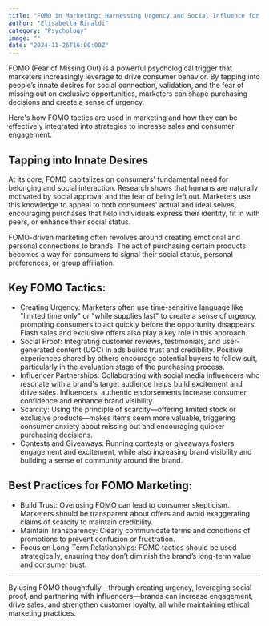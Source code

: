 ```yaml
---
title: "FOMO in Marketing: Harnessing Urgency and Social Influence for Consumer Engagement"
author: "Elisabetta Rinaldi"
category: "Psychology"
image: ""
date: "2024-11-26T16:00:00Z"
---
```


FOMO (Fear of Missing Out) is a powerful psychological trigger that marketers increasingly leverage to drive consumer behavior. By tapping into people’s innate desires for social connection, validation, and the fear of missing out on exclusive opportunities, marketers can shape purchasing decisions and create a sense of urgency. 

Here's how FOMO tactics are used in marketing and how they can be effectively integrated into strategies to increase sales and consumer engagement.

## Tapping into Innate Desires

At its core, FOMO capitalizes on consumers' fundamental need for belonging and social interaction. Research shows that humans are naturally motivated by social approval and the fear of being left out. 
Marketers use this knowledge to appeal to both consumers' actual and ideal selves, encouraging purchases that help individuals express their identity, fit in with peers, or enhance their social status.

FOMO-driven marketing often revolves around creating emotional and personal connections to brands. The act of purchasing certain products becomes a way for consumers to signal their social status, personal preferences, or group affiliation.

## Key FOMO Tactics:

- Creating Urgency: Marketers often use time-sensitive language like "limited time only" or "while supplies last" to create a sense of urgency, prompting consumers to act quickly before the opportunity disappears. Flash sales and exclusive offers also play a key role in this approach.
- Social Proof: Integrating customer reviews, testimonials, and user-generated content (UGC) in ads builds trust and credibility. Positive experiences shared by others encourage potential buyers to follow suit, particularly in the evaluation stage of the purchasing process.
- Influencer Partnerships: Collaborating with social media influencers who resonate with a brand's target audience helps build excitement and drive sales. Influencers' authentic endorsements increase consumer confidence and enhance brand visibility.
- Scarcity: Using the principle of scarcity—offering limited stock or exclusive products—makes items seem more valuable, triggering consumer anxiety about missing out and encouraging quicker purchasing decisions.
- Contests and Giveaways: Running contests or giveaways fosters engagement and excitement, while also increasing brand visibility and building a sense of community around the brand.

## Best Practices for FOMO Marketing:

- Build Trust: Overusing FOMO can lead to consumer skepticism. Marketers should be transparent about offers and avoid exaggerating claims of scarcity to maintain credibility.
- Maintain Transparency: Clearly communicate terms and conditions of promotions to prevent confusion or frustration.
- Focus on Long-Term Relationships: FOMO tactics should be used strategically, ensuring they don’t diminish the brand’s long-term value and consumer trust.

---

By using FOMO thoughtfully—through creating urgency, leveraging social proof, and partnering with influencers—brands can increase engagement, drive sales, and strengthen customer loyalty, all while maintaining ethical marketing practices.

